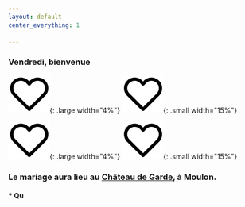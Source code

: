 ```yaml
---
layout: default
center_everything: 1

---
```


### Vendredi, bienvenue

![](assets/Coeur.jpg){: .large width="4%"} 
![](assets/Coeur.jpg){: .small width="15%"} 

![](assets/Coeur.jpg){: .large width="4%"} 
![](assets/Coeur.jpg){: .small width="15%"} 

### Le mariage aura lieu au [Château de Garde](https://chateaudegarde.com/), à Moulon.

#### * Qu
